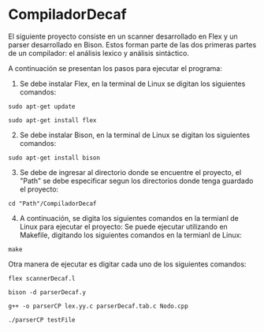 # CompiladorDecaf
El siguiente proyecto consiste en un scanner desarrollado en Flex y un parser desarrollado en Bison. Estos forman parte de las dos primeras partes de un compilador: el análisis lexico y análisis sintáctico.

A continuación se presentan los pasos para ejecutar el programa:

1. Se debe instalar Flex, en la terminal de Linux se digitan los siguientes comandos:
  ```
  sudo apt-get update
  
  sudo apt-get install flex
  ```

2. Se debe instalar Bison, en la terminal de Linux se digitan los siguientes comandos:
  ```
  sudo apt-get install bison
  ```
3. Se debe de ingresar al directorio donde se encuentre el proyecto, el "Path" se debe especificar segun los directorios donde tenga guardado el proyecto:
  ```
  cd "Path"/CompiladorDecaf
  ```
4. A continuación, se digita los siguientes comandos en la termianl de Linux para ejecutar el proyecto:
  Se puede ejecutar utilizando en Makefile, digitando los siguientes comandos en la termianl de Linux:
  ```
  make
  ```
  Otra manera de ejecutar es digitar cada uno de los siguientes comandos:
  ```
  flex scannerDecaf.l
  
  bison -d parserDecaf.y
  
  g++ -o parserCP lex.yy.c parserDecaf.tab.c Nodo.cpp
  
  ./parserCP testFile
  ```
  
